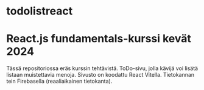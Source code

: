 # todolistreact

# React.js fundamentals-kurssi kevät 2024

Tässä repositoriossa eräs kurssin tehtävistä. ToDo-sivu, jolla kävijä voi lisätä listaan muistettavia menoja. Sivusto on koodattu React Vitella. Tietokannan tein Firebasella (reaaliaikainen tietokanta).  
